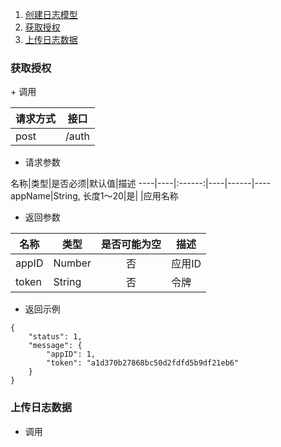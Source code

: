 1. [创建日志模型](#createDataModel)
2. [获取授权](#createAuth)
3. [上传日志数据](#uploadLog)

<h3 id="createAuth">获取授权</h3>
+ 调用

请求方式|接口
------|--- 
post|/auth

+ 请求参数

名称|类型|是否必须|默认值|描述
----|----|:------:|----|------|----
appName|String, 长度1～20|是| |应用名称

+ 返回参数

名称|类型|是否可能为空|描述
----|----|:------:|----
appID|Number|否|应用ID
token|String|否|令牌

+ 返回示例

```
{
    "status": 1,
    "message": {
        "appID": 1,
        "token": "a1d370b27868bc50d2fdfd5b9df21eb6"
    }
}
```

<h3 id="uploadLog">上传日志数据</h3>

+ 调用



